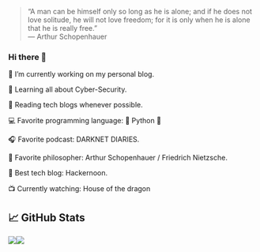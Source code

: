 
>“A man can be himself only so long as he is alone; and if he does not love solitude, he will not love freedom; for it is only when he is alone that he is really free.” <br/> ― Arthur Schopenhauer

### Hi there 👋

🔭   I’m currently working on my personal blog.

🌱   Learning all about Cyber-Security.

📰   Reading tech blogs whenever possible.

:computer:   Favorite programming language: :snake: Python :snake:

:headphones:   Favorite podcast: DARKNET DIARIES.

:man:   Favorite philosopher: Arthur Schopenhauer / Friedrich Nietzsche.

:page_facing_up:   Best tech blog: Hackernoon.

:tv:   Currently watching: House of the dragon

<h2> 📈 GitHub Stats </h2>

<div style="display: flex; flex-direction: row;">
 <img class="img" src="https://github-readme-stats.vercel.app/api?username=Ahmed-Z&show_icons=true&theme=dark" />
 <img class="img" src="https://github-readme-stats.vercel.app/api/top-langs/?username=Ahmed-Z&layout=compact&theme=dark" />
</div>
